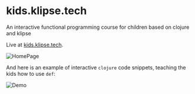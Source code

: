 # kids.klipse.tech
An interactive functional programming course for children based on clojure and klipse

Live at [kids.klipse.tech](http://kids.klipse.tech/).


![HomePage](http://kids.klipse.tech/assets/images/home_page_screenshot.png)


And here is an example of interactive `clojure` code snippets, teaching the kids how to use `def`:

![Demo](http://kids.klipse.tech/assets/images/demo_names.gif)


